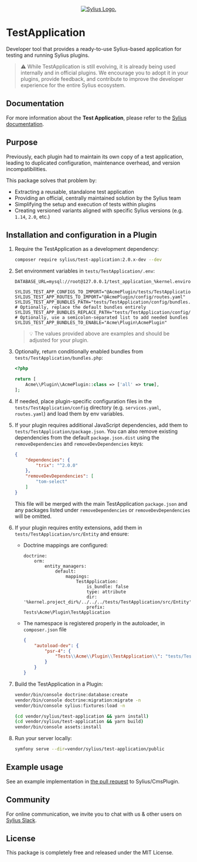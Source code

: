 <p align="center">
    <a href="https://sylius.com" target="_blank">
        <picture>
          <source media="(prefers-color-scheme: dark)" srcset="https://media.sylius.com/sylius-logo-800-dark.png">
          <source media="(prefers-color-scheme: light)" srcset="https://media.sylius.com/sylius-logo-800.png">
          <img alt="Sylius Logo." src="https://media.sylius.com/sylius-logo-800.png">
        </picture>
    </a>
</p>

TestApplication
===============

Developer tool that provides a ready-to-use Sylius-based application for testing and running Sylius plugins.

> ⚠️ While TestApplication is still evolving, it is already being used internally and in official plugins.
   We encourage you to adopt it in your plugins, provide feedback, and contribute to improve the developer experience 
   for the entire Sylius ecosystem.

## Documentation

For more information about the **Test Application**, please refer to the [Sylius documentation](https://docs.sylius.com/sylius-plugins/plugins-development-guide/testapplication).

## Purpose

Previously, each plugin had to maintain its own copy of a test application, leading to duplicated configuration, 
maintenance overhead, and version incompatibilities.

This package solves that problem by:

- Extracting a reusable, standalone test application
- Providing an official, centrally maintained solution by the Sylius team
- Simplifying the setup and execution of tests within plugins
- Creating versioned variants aligned with specific Sylius versions (e.g. `1.14`, `2.0`, etc.)

## Installation and configuration in a Plugin

1. Require the TestApplication as a development dependency:

    ```bash
    composer require sylius/test-application:2.0.x-dev --dev
    ```

1. Set environment variables in `tests/TestApplication/.env`:

    ```dotenv
    DATABASE_URL=mysql://root@127.0.0.1/test_application_%kernel.environment%

    SYLIUS_TEST_APP_CONFIGS_TO_IMPORT="@AcmePlugin/tests/TestApplication/config/config.yaml"
    SYLIUS_TEST_APP_ROUTES_TO_IMPORT="@AcmePlugin/config/routes.yaml"
    SYLIUS_TEST_APP_BUNDLES_PATH="tests/TestApplication/config/bundles.php"
    # Optionally, replace the default bundles entirely
    SYLIUS_TEST_APP_BUNDLES_REPLACE_PATH="tests/TestApplication/config/bundles.php"
    # Optionally, use a semicolon-separated list to add needed bundles
    SYLIUS_TEST_APP_BUNDLES_TO_ENABLE="Acme\Plugin\AcmePlugin"
    ```

    > 💡 The values provided above are examples and should be adjusted for your plugin.

1. Optionally, return conditionally enabled bundles from `tests/TestApplication/bundles.php`:

    ```php
    <?php

    return [
        Acme\\Plugin\\AcmePlugin::class => ['all' => true],
    ];
    ```

1. If needed, place plugin-specific configuration files in the `tests/TestApplication/config` directory
   (e.g. `services.yaml`, `routes.yaml`) and load them by env variables.

1. If your plugin requires additional JavaScript dependencies, add them to `tests/TestApplication/package.json`.
   You can also remove existing dependencies from the default `package.json.dist` using the `removeDependencies` and `removeDevDependencies` keys:

    ```json
    {
        "dependencies": {
            "trix": "^2.0.0"
        },
        "removeDevDependencies": [
            "tom-select"
        ]
    }
    ```

   This file will be merged with the main TestApplication `package.json` and any packages listed 
   under `removeDependencies` or `removeDevDependencies` will be omitted.

1. If your plugin requires entity extensions, add them in `tests/TestApplication/src/Entity` and ensure:

    - Doctrine mappings are configured:

        ```
        doctrine:
            orm:
                entity_managers:
                    default:
                        mappings:
                            TestApplication:
                                is_bundle: false
                                type: attribute
                                dir: '%kernel.project_dir%/../../../tests/TestApplication/src/Entity'
                                prefix: Tests\Acme\Plugin\TestApplication
        ```
      
    - The namespace is registered properly in the autoloader, in `composer.json` file

        ```json
        {
            "autoload-dev": {
                "psr-4": {
                    "Tests\\Acme\\Plugin\\TestApplication\\": "tests/TestApplication/src/"
                }
            }
        }

1. Build the TestApplication in a Plugin:

    ```bash
    vendor/bin/console doctrine:database:create
    vendor/bin/console doctrine:migration:migrate -n
    vendor/bin/console sylius:fixtures:load -n
    
    (cd vendor/sylius/test-application && yarn install)
    (cd vendor/sylius/test-application && yarn build)
    vendor/bin/console assets:install
    ```

1. Run your server locally:

    ```bash
    symfony serve --dir=vendor/sylius/test-application/public
    ```

## Example usage

See an example implementation in [the pull request](https://github.com/Sylius/CmsPlugin/pull/53) to Sylius/CmsPlugin.

## Community

For online communication, we invite you to chat with us & other users on [Sylius Slack](https://sylius-devs.slack.com/).

## License

This package is completely free and released under the MIT License.
